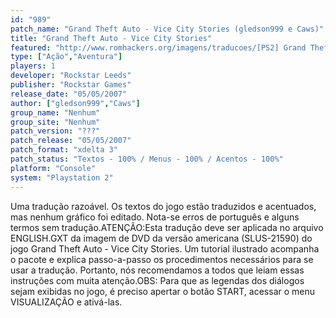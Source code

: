 ```yaml
---
id: "989"
patch_name: "Grand Theft Auto - Vice City Stories (gledson999 e Caws)"
title: "Grand Theft Auto - Vice City Stories"
featured: "http://www.romhackers.org/imagens/traducoes/[PS2] Grand Theft Auto - Vice City Stories - gledson999 e Caws - 1.jpg"
type: ["Ação","Aventura"]
players: 1
developer: "Rockstar Leeds"
publisher: "Rockstar Games"
release_date: "05/05/2007"
author: ["gledson999","Caws"]
group_name: "Nenhum"
group_site: "Nenhum"
patch_version: "???"
patch_release: "05/05/2007"
patch_format: "xdelta 3"
patch_status: "Textos - 100% / Menus - 100% / Acentos - 100%"
platform: "Console"
system: "Playstation 2"
---
```


Uma tradução razoável. Os textos do jogo estão traduzidos e acentuados, mas nenhum gráfico foi editado. Nota-se erros de português e alguns termos sem tradução.ATENÇÃO:Esta tradução deve ser aplicada no arquivo ENGLISH.GXT da imagem de DVD da versão americana (SLUS-21590) do jogo Grand Theft Auto - Vice City Stories. Um tutorial ilustrado acompanha o pacote e explica passo-a-passo os procedimentos necessários para se usar a tradução. Portanto, nós recomendamos a todos que leiam essas instruções com muita atenção.OBS: Para que as legendas dos diálogos sejam exibidas no jogo, é preciso apertar o botão START, acessar o menu VISUALIZAÇÃO e ativá-las.